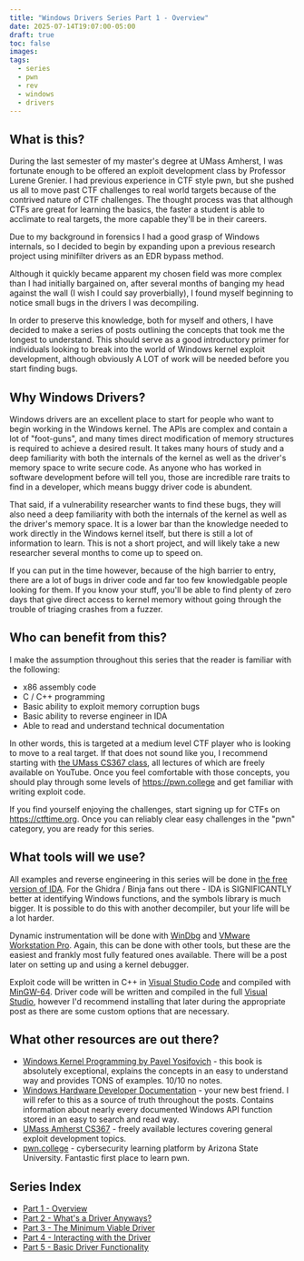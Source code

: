 ```yaml
---
title: "Windows Drivers Series Part 1 - Overview"
date: 2025-07-14T19:07:00-05:00
draft: true
toc: false
images:
tags:
  - series
  - pwn
  - rev
  - windows
  - drivers
---
```


## What is this?
During the last semester of my master's degree at UMass Amherst, I was fortunate enough to be offered an exploit development class by Professor Lurene Grenier.  I had previous experience in CTF style pwn, but she pushed us all to move past CTF challenges to real world targets because of the contrived nature of CTF challenges.  The thought process was that although CTFs are great for learning the basics, the faster a student is able to acclimate to real targets, the more capable they'll be in their careers.

Due to my background in forensics I had a good grasp of Windows internals, so I decided to begin by expanding upon a previous research project using minifilter drivers as an EDR bypass method. 

Although it quickly became apparent my chosen field was more complex than I had initially bargained on, after several months of banging my head against the wall (I wish I could say proverbially), I found myself beginning to notice small bugs in the drivers I was decompiling.

In order to preserve this knowledge, both for myself and others, I have decided to make a series of posts outlining the concepts that took me the longest to understand.  This should serve as a good introductory primer for individuals looking to break into the world of Windows kernel exploit development, although obviously A LOT of work will be needed before you start finding bugs.

## Why Windows Drivers?
Windows drivers are an excellent place to start for people who want to begin working in the Windows kernel.  The APIs are complex and contain a lot of "foot-guns", and many times direct modification of memory structures is required to achieve a desired result.  It takes many hours of study and a deep familiarity with both the internals of the kernel as well as the driver's memory space to write secure code.  As anyone who has worked in software development before will tell you, those are incredible rare traits to find in a developer, which means buggy driver code is abundent.

That said, if a vulnerability researcher wants to find these bugs, they will also need a deep familiarity with both the internals of the kernel as well as the driver's memory space.  It is a lower bar than the knowledge needed to work directly in the Windows kernel itself, but there is still a lot of information to learn.  This is not a short project, and will likely take a new researcher several months to come up to speed on.

If you can put in the time however, because of the high barrier to entry, there are a lot of bugs in driver code and far too few knowledgable people looking for them.  If you know your stuff, you'll be able to find plenty of zero days that give direct access to kernel memory without going through the trouble of triaging crashes from a fuzzer.

## Who can benefit from this?
I make the assumption throughout this series that the reader is familiar with the following:

- x86 assembly code
- C / C++ programming
- Basic ability to exploit memory corruption bugs
- Basic ability to reverse engineer in IDA
- Able to read and understand technical documentation

In other words, this is targeted at a medium level CTF player who is looking to move to a real target.  If that does not sound like you, I recommend starting with [the UMass CS367 class](https://www.youtube.com/playlist?list=PLkb4u_mRrLEIZPZ5Dp_lVLoolWeCL_G7R), all lectures of which are freely available on YouTube. Once you feel comfortable with those concepts, you should play through some levels of https://pwn.college and get familiar with writing exploit code.

If you find yourself enjoying the challenges, start signing up for CTFs on https://ctftime.org.  Once you can reliably clear easy challenges in the "pwn" category, you are ready for this series.

## What tools will we use?

All examples and reverse engineering in this series will be done in [the free version of IDA](https://hex-rays.com/ida-free).  For the Ghidra / Binja fans out there - IDA is SIGNIFICANTLY better at identifying Windows functions, and the symbols library is much bigger.  It is possible to do this with another decompiler, but your life will be a lot harder.

Dynamic instrumentation will be done with [WinDbg](https://learn.microsoft.com/en-us/windows-hardware/drivers/debugger/) and [VMware Workstation Pro](https://www.vmware.com/products/desktop-hypervisor/workstation-and-fusion).  Again, this can be done with other tools, but these are the easiest and frankly most fully featured ones available.  There will be a post later on setting up and using a kernel debugger.

Exploit code will be written in C++ in [Visual Studio Code](https://code.visualstudio.com/) and compiled with [MinGW-64](https://code.visualstudio.com/docs/cpp/config-mingw).  Driver code will be written and compiled in the full [Visual Studio](https://visualstudio.microsoft.com/downloads/), however I'd recommend installing that later during the appropriate post as there are some custom options that are necessary.

## What other resources are out there?

- [Windows Kernel Programming by Pavel Yosifovich](https://www.amazon.com/Windows-Kernel-Programming-Pavel-Yosifovich/dp/B0BW2X91L2) - this book is absolutely exceptional, explains the concepts in an easy to understand way and provides TONS of examples. 10/10 no notes.
- [Windows Hardware Developer Documentation](https://learn.microsoft.com/en-us/windows-hardware/drivers/) - your new best friend. I will refer to this as a source of truth throughout the posts.  Contains information about nearly every documented Windows API function stored in an easy to search and read way.
- [UMass Amherst CS367](https://www.youtube.com/playlist?list=PLkb4u_mRrLEIZPZ5Dp_lVLoolWeCL_G7R) - freely available lectures covering general exploit development topics. 
- [pwn.college](https://pwn.college/) - cybersecurity learning platform by Arizona State University. Fantastic first place to learn pwn.

## Series Index
- [Part 1 - Overview](https://stolenfootball.github.io/posts/series/windows_drivers/p1_overview/index.html)
- [Part 2 - What's a Driver Anyways?](https://stolenfootball.github.io/posts/series/windows_drivers/p2_whats_a_driver/index.html)
- [Part 3 - The Minimum Viable Driver](https://stolenfootball.github.io/posts/series/windows_drivers/p3_minimum_viable_driver/index.html)
- [Part 4 - Interacting with the Driver](https://stolenfootball.github.io/posts/series/windows_drivers/p4_interacting_with_driver/)
- [Part 5 - Basic Driver Functionality](https://stolenfootball.github.io/posts/series/windows_drivers/p5_basic_driver_function/)